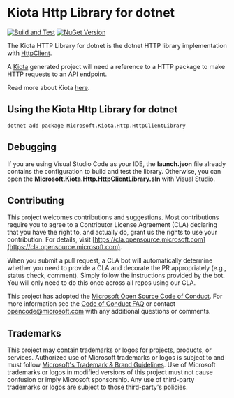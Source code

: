 # Kiota Http Library for dotnet

[![Build and Test](https://github.com/microsoft/kiota-http-dotnet/actions/workflows/build-and_test.yml/badge.svg?branch=main)](https://github.com/microsoft/kiota-http-dotnet/actions/workflows/build-and_test.yml) [![NuGet Version](https://buildstats.info/nuget/Microsoft.Kiota.Http.HttpClientLibrary?includePreReleases=true)](https://www.nuget.org/packages/Microsoft.Kiota.Http.HttpClientLibrary/)

The Kiota HTTP Library for dotnet is the dotnet HTTP library implementation with [HttpClient](https://docs.microsoft.com/en-us/dotnet/api/system.net.http.httpclient?view=net-6.0).

A [Kiota](https://github.com/microsoft/kiota) generated project will need a reference to a HTTP package to make HTTP requests to an API endpoint.

Read more about Kiota [here](https://github.com/microsoft/kiota/blob/main/README.md).

## Using the Kiota Http Library for dotnet

```shell
dotnet add package Microsoft.Kiota.Http.HttpClientLibrary
```

## Debugging

If you are using Visual Studio Code as your IDE, the **launch.json** file already contains the configuration to build and test the library. Otherwise, you can open the **Microsoft.Kiota.Http.HttpClientLibrary.sln** with Visual Studio.

## Contributing

This project welcomes contributions and suggestions.  Most contributions require you to agree to a
Contributor License Agreement (CLA) declaring that you have the right to, and actually do, grant us
the rights to use your contribution. For details, visit [https://cla.opensource.microsoft.com](https://cla.opensource.microsoft.com).

When you submit a pull request, a CLA bot will automatically determine whether you need to provide
a CLA and decorate the PR appropriately (e.g., status check, comment). Simply follow the instructions
provided by the bot. You will only need to do this once across all repos using our CLA.

This project has adopted the [Microsoft Open Source Code of Conduct](https://opensource.microsoft.com/codeofconduct/).
For more information see the [Code of Conduct FAQ](https://opensource.microsoft.com/codeofconduct/faq/) or
contact [opencode@microsoft.com](mailto:opencode@microsoft.com) with any additional questions or comments.

## Trademarks

This project may contain trademarks or logos for projects, products, or services. Authorized use of Microsoft
trademarks or logos is subject to and must follow
[Microsoft's Trademark & Brand Guidelines](https://www.microsoft.com/legal/intellectualproperty/trademarks/usage/general).
Use of Microsoft trademarks or logos in modified versions of this project must not cause confusion or imply Microsoft sponsorship.
Any use of third-party trademarks or logos are subject to those third-party's policies.

